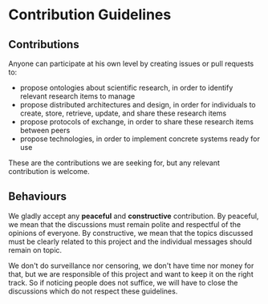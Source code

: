 # Contribution Guidelines

## Contributions

Anyone can participate at his own level by creating issues or pull requests to:
- propose ontologies about scientific research, in order to identify relevant research items to manage
- propose distributed architectures and design, in order for individuals to create, store, retrieve, update, and share these research items
- propose protocols of exchange, in order to share these research items between peers
- propose technologies, in order to implement concrete systems ready for use

These are the contributions we are seeking for, but any relevant contribution is welcome.

## Behaviours

We gladly accept any **peaceful** and **constructive** contribution.
By peaceful, we mean that the discussions must remain polite and respectful of the opinions of everyone.
By constructive, we mean that the topics discussed must be clearly related to this project and the individual messages should remain on topic.

We don't do surveillance nor censoring, we don't have time nor money for that, but we are responsible of this project and want to keep it on the right track.
So if noticing people does not suffice, we will have to close the discussions which do not respect these guidelines.
